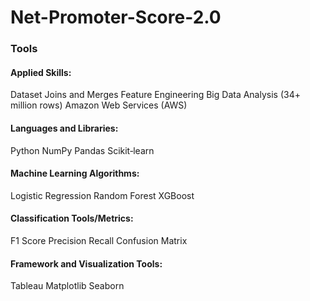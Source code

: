 # Net-Promoter-Score-2.0

### Tools

#### Applied Skills:

Dataset Joins and Merges
Feature Engineering
Big Data Analysis (34+ million rows)
Amazon Web Services (AWS)

#### Languages and Libraries:

Python
NumPy
Pandas
Scikit‐learn

#### Machine Learning Algorithms:

Logistic Regression
Random Forest
XGBoost

#### Classification Tools/Metrics:

F1 Score
Precision
Recall
Confusion Matrix

#### Framework and Visualization Tools:

Tableau
Matplotlib
Seaborn
